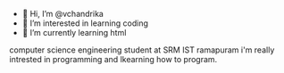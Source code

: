 - 👋 Hi, I’m @vchandrika
- 👀 I’m interested in learning coding 
- 🌱 I’m currently learning html 

computer science engineering student at SRM IST ramapuram
i'm really intrested in programming and lkearning how to program.
<!---
vchandrika/vchandrika is a ✨ special ✨ repository because its `README.md` (this file) appears on your GitHub profile.
You can click the Preview link to take a look at your changes.
--->

